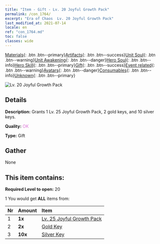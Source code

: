 ```yaml
---
title: "Item - Gift - Lv. 20 Joyful Growth Pack"
permalink: /con_1764/
excerpt: "Era of Chaos  Lv. 20 Joyful Growth Pack"
last_modified_at: 2021-07-14
locale: en
ref: "con_1764.md"
toc: false
classes: wide
---
```

 [Materials](/Items/){: .btn .btn--primary}[Artifacts](/Items/Artifacts/){: .btn .btn--success}[Unit Soul](/Items/UnitSoul/){: .btn .btn--warning}[Unit Awakening](/Items/UnitAwakening/){: .btn .btn--danger}[Hero Soul](/Items/HeroSoul/){: .btn .btn--info}[Hero Skill](/Items/HeroSkill/){: .btn .btn--primary}[Gift](/Items/Gift/){: .btn .btn--success}[Event related](/Items/Events/){: .btn .btn--warning}[Avatars](/Items/Avatars/){: .btn .btn--danger}[Consumables](/Items/Consumables/){: .btn .btn--info}[Unknown](/Items/Unknown/){: .btn .btn--primary}

 ![Lv. 20 Joyful Growth Pack](/images/t/i_907219.png)

## Details
 **Description:** Grants 1 Lv. 25 Joyful Growth Pack, 2 gold keys, and 10 silver keys.

 **Quality:** <span style="color: #DA70D6">OK</span>

 **Type:** Gift

## Gather

  None

## This item contains:

 **Required Level to open:** 20

 1 You would get **ALL** items  from:

  | Nr | Amount |     Item    |
  |:---|:-------|:------------|
  | 1 |  **1x** | [Lv. 25 Joyful Growth Pack](/Items/con_1765/) |  | 
  | 2 |  **2x** | [Gold Key](/Items/con_783/) |  | 
  | 3 |  **10x** | [Silver Key](/Items/con_693/) |  | 
